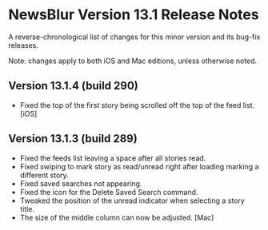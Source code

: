 # NewsBlur Version 13.1 Release Notes #


A reverse-chronological list of changes for this minor version and its bug-fix releases.

Note: changes apply to both iOS and Mac editions, unless otherwise noted.


## Version 13.1.4 (build 290) ##

- Fixed the top of the first story being scrolled off the top of the feed list. [iOS]


## Version 13.1.3 (build 289) ##

- Fixed the feeds list leaving a space after all stories read.
- Fixed swiping to mark story as read/unread right after loading marking a different story.
- Fixed saved searches not appearing.
- Fixed the icon for the Delete Saved Search command.
- Tweaked the position of the unread indicator when selecting a story title.
- The size of the middle column can now be adjusted. [Mac]

